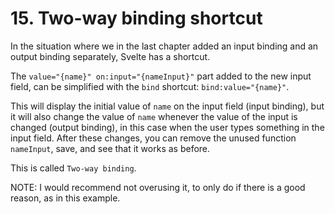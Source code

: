 # 15. Two-way binding shortcut

In the situation where we in the last chapter added an input binding and an output binding separately, Svelte has a shortcut.

The `value="{name}" on:input="{nameInput}"` part added to the new input field, can be simplified with the `bind` shortcut: `bind:value="{name}"`.

This will display the initial value of `name` on the input field (input binding), but it will also change the value of `name` whenever the value of the input is changed (output binding), in this case when the user types something in the input field.
After these changes, you can remove the unused function `nameInput`, save, and see that it works as before.

This is called `Two-way binding`.

NOTE: I would recommend not overusing it, to only do if there is a good reason, as in this example.

